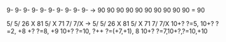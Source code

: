    9- 9- 9- 9- 9- 9- 9- 9- 9- 9-
-> 90 90 90 90 90 90 90 90 90 90 = 90

   5/ 5/ 26 X 81 5/ X 71 7/ 7/X
-> 5/ 5/ 26 X 81 5/ X 71 7/ 7/X
   10+?
      ?=5, 10+?
         ?=2, +8
            +?
              ?=8, +9
                 10+?
                    ?=10, ?++
                      ?=(+7,+1), 8
                          10+?
                             ?=7,10+?,?=10,+10



